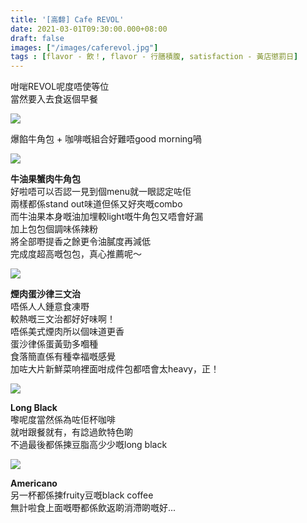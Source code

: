 ```yaml
---
title: '[高馡] Cafe REVOL'
date: 2021-03-01T09:30:00.000+08:00
draft: false
images: ["/images/caferevol.jpg"]
tags : [flavor - 飲！, flavor - 行膳積腹, satisfaction - 黃店懲罰日]
---
```


咁啱REVOL呢度唔使等位  
當然要入去食返個早餐  

![](/images/caferevol.jpg)

爆餡牛角包 + 咖啡嘅組合好難唔good morning喎  

![](/images/caferevol1.jpg)

**牛油果蟹肉牛角包**  
好啦唔可以否認一見到個menu就一眼認定咗佢  
兩樣都係stand out味道但係又好夾嘅combo  
而牛油果本身嘅油加埋較light嘅牛角包又唔會好漏  
加上包包個調味係辣粉  
將全部嘢提香之餘更令油膩度再減低  
完成度超高嘅包包，真心推薦呢～  

![](/images/caferevol2.jpg)

**煙肉蛋沙律三文治**  
唔係人人鍾意食凍嘢  
較熱嘅三文治都好好味啊！  
唔係美式煙肉所以個味道更香  
蛋沙律係蛋黃勁多嗰種  
食落簡直係有種幸福嘅感覺  
加咗大片新鮮菜响裡面咁成件包都唔會太heavy，正！  

![](/images/caferevol3.jpg)

**Long Black**  
嚟呢度當然係為咗佢杯咖啡  
就咁跟餐就有，有諗過飲特色啲  
不過最後都係揀豆脂高少少嘅long black  

![](/images/caferevol4.jpg)

**Americano**  
另一杯都係揀fruity豆嘅black coffee  
無計啦食上面嘅嘢都係飲返啲消滯啲嘅好...  
